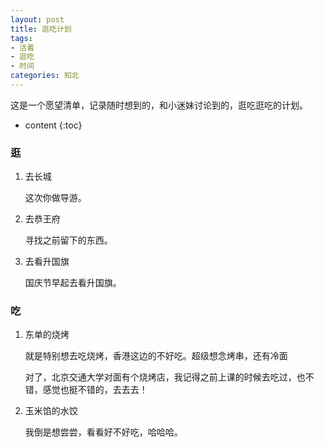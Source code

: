 ```yaml
---
layout: post
title: 逛吃计划
tags:
- 活着
- 逛吃
- 时间
categories: 知北
---
```


这是一个愿望清单，记录随时想到的，和小迷妹讨论到的，逛吃逛吃的计划。




* content
{:toc}

### 逛

1. 去长城
   
   这次你做导游。

2. 去恭王府
   
   寻找之前留下的东西。

3. 去看升国旗
   
   国庆节早起去看升国旗。

### 吃

1. 东单的烧烤
   
   就是特别想去吃烧烤，香港这边的不好吃。超级想念烤串，还有冷面
   
   对了，北京交通大学对面有个烧烤店，我记得之前上课的时候去吃过，也不错，感觉也挺不错的，去去去！

2. 玉米馅的水饺

	我倒是想尝尝，看看好不好吃，哈哈哈。
